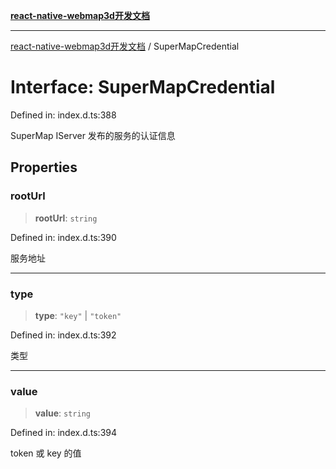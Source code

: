 [**react-native-webmap3d开发文档**](../README.md)

***

[react-native-webmap3d开发文档](../globals.md) / SuperMapCredential

# Interface: SuperMapCredential

Defined in: index.d.ts:388

SuperMap IServer 发布的服务的认证信息

## Properties

### rootUrl

> **rootUrl**: `string`

Defined in: index.d.ts:390

服务地址

***

### type

> **type**: `"key"` \| `"token"`

Defined in: index.d.ts:392

类型

***

### value

> **value**: `string`

Defined in: index.d.ts:394

token 或 key 的值
